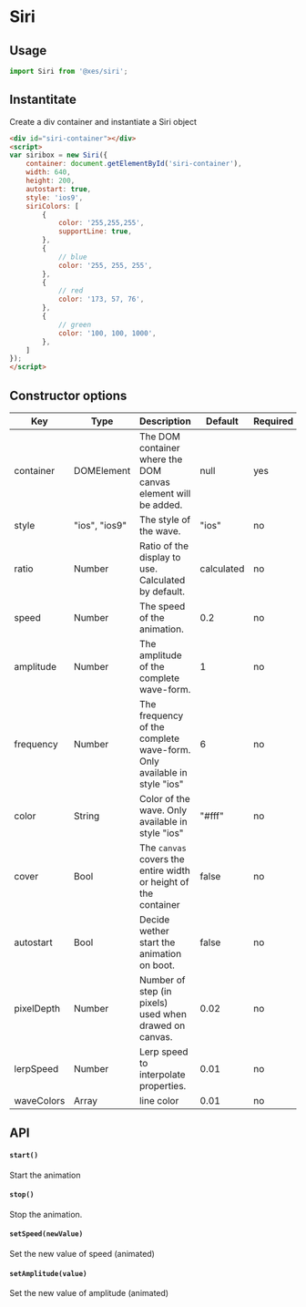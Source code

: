# Siri

## Usage

```js
import Siri from '@xes/siri';
```

## Instantitate

Create a div container and instantiate a Siri object

```html
<div id="siri-container"></div>
<script>
var siribox = new Siri({
	container: document.getElementById('siri-container'),
	width: 640,
	height: 200,
	autostart: true,
	style: 'ios9',
	siriColors: [
		{
			color: '255,255,255',
			supportLine: true,
		},
		{
			// blue
			color: '255, 255, 255',
		},
		{
			// red
			color: '173, 57, 76',
		},
		{
			// green
			color: '100, 100, 1000',
		},
	]
});
</script>
```

## Constructor options

| Key        | Type          | Description                                                            | Default    | Required |
| ---------- | ------------- | ---------------------------------------------------------------------- | ---------- | -------- |
| container  | DOMElement    | The DOM container where the DOM canvas element will be added.          | null       | yes      |
| style      | "ios", "ios9" | The style of the wave.                                                 | "ios"      | no       |
| ratio      | Number        | Ratio of the display to use. Calculated by default.                    | calculated | no       |
| speed      | Number        | The speed of the animation.                                            | 0.2        | no       |
| amplitude  | Number        | The amplitude of the complete wave-form.                               | 1          | no       |
| frequency  | Number        | The frequency of the complete wave-form. Only available in style "ios" | 6          | no       |
| color      | String        | Color of the wave. Only available in style "ios"                       | "#fff"     | no       |
| cover      | Bool          | The `canvas` covers the entire width or height of the container        | false      | no       |
| autostart  | Bool          | Decide wether start the animation on boot.                             | false      | no       |
| pixelDepth | Number        | Number of step (in pixels) used when drawed on canvas.                 | 0.02       | no       |
| lerpSpeed  | Number        | Lerp speed to interpolate properties.                                  | 0.01       | no       |
| waveColors  | Array        | line color                                                             | 0.01       | no       |

## API

#### `start()`

Start the animation

#### `stop()`

Stop the animation.

#### `setSpeed(newValue)`

Set the new value of speed (animated)

#### `setAmplitude(value)`

Set the new value of amplitude (animated)
